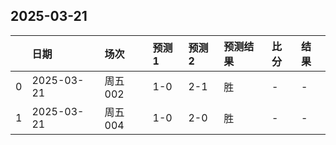 

## 2025-03-21

|    | 日期         | 场次    | 预测1   | 预测2   | 预测结果   | 比分   | 结果   |
|---:|:-----------|:------|:------|:------|:-------|:-----|:-----|
|  0 | 2025-03-21 | 周五002 | 1-0   | 2-1   | 胜      | -    | -    |
|  1 | 2025-03-21 | 周五004 | 1-0   | 2-0   | 胜      | -    | -    |

